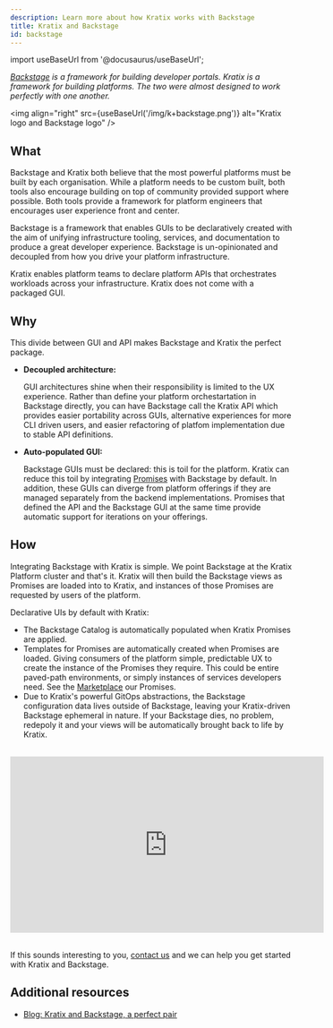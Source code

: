 ```yaml
---
description: Learn more about how Kratix works with Backstage
title: Kratix and Backstage
id: backstage
---
```


import useBaseUrl from '@docusaurus/useBaseUrl';

_[Backstage](https://backstage.io/) is a framework for building developer portals. Kratix is a framework for building platforms. The two were almost designed to work perfectly with one another._

<img
align="right"
src={useBaseUrl('/img/k+backstage.png')}
alt="Kratix logo and Backstage logo"
/>

## What

Backstage and Kratix both believe that the most powerful platforms must be built by each organisation. While a platform needs to be custom built, both tools also encourage building on top of community provided support where possible. Both tools provide a framework for platform engineers that encourages user experience front and center.

Backstage is a framework that enables GUIs to be declaratively created with the aim of unifying infrastructure tooling, services, and documentation to produce a great developer experience. Backstage is un-opinionated and decoupled from how you drive your platform infrastructure.

Kratix enables platform teams to declare platform APIs that orchestrates workloads across your infrastructure. Kratix does not come with a packaged GUI.

## Why

This divide between GUI and API makes Backstage and Kratix the perfect package.

- **Decoupled architecture:**

  GUI architectures shine when their responsibility is limited to the UX experience. Rather than define your platform orchestartation in Backstage directly, you can have Backstage call the Kratix API which provides easier portability across GUIs, alternative experiences for more CLI driven users, and easier refactoring of platfom implementation due to stable API definitions.

- **Auto-populated GUI:**

  Backstage GUIs must be declared: this is toil for the platform. Kratix can reduce this toil by integrating [Promises](../05-reference/03-promises/01-promises.md) with Backstage by default. In addition, these GUIs can diverge from platform offerings if they are managed separately from the backend implementations. Promises that defined the API and the Backstage GUI at the same time provide automatic support for iterations on your offerings.

## How

Integrating Backstage with Kratix is simple. We point Backstage at the Kratix Platform cluster and that's it. Kratix will then build the Backstage views as Promises are loaded into to Kratix, and instances of those Promises are requested by users of the platform.

Declarative UIs by default with Kratix:

- The Backstage Catalog is automatically populated when Kratix Promises are applied.
- Templates for Promises are automatically created when Promises are loaded. Giving consumers of the platform simple, predictable UX to create the instance of the Promises they require. This could be entire paved-path environments, or simply instances of services developers need. See the [Marketplace](https://www.kratix.io/marketplace) our Promises.
- Due to Kratix's powerful GitOps abstractions, the Backstage configuration data lives outside of Backstage, leaving your Kratix-driven Backstage ephemeral in nature. If your Backstage dies, no problem, redepoly it and your views will be automatically brought back to life by Kratix.

<br />
<div style={{"text-align":"center"}}>
<iframe width="560" height="315" src="https://www.youtube.com/embed/wj5VaXYTvrg" title="Use Kratix to provide on demand services through a Backstage UI" frameborder="0" allow="accelerometer; autoplay; clipboard-write; encrypted-media; gyroscope; picture-in-picture; web-share" allowfullscreen></iframe>
</div>

<br/>

If this sounds interesting to you, [contact us](https://www.syntasso.io/contact-us) and we can help you get started with Kratix and Backstage.

## Additional resources

- [Blog: Kratix and Backstage, a perfect pair](https://www.syntasso.io/post/kratix-and-backstage-a-perfect-pair)
